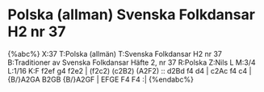 # Polska (allman) Svenska Folkdansar H2 nr 37

{%abc%}
X:37
T:Polska (allmän)
T:Svenska Folkdansar H2 nr 37
B:Traditioner av Svenska Folkdansar Häfte 2, nr 37
R:Polska
Z:Nils L
M:3/4
L:1/16
K:F
f2ef g4 f2e2 | (f2c2) (c2B2) (A2F2) :: d2Bd f4 d4 | c2Ac f4 c4 |
{B/}A2GA B2GB {B/}A2GF | EFGE F4 F4 :|
{%endabc%}
